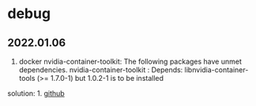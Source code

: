 # debug
## 2022.01.06
1. docker nvidia-container-toolkit: The following packages have unmet dependencies.
 nvidia-container-toolkit : Depends: libnvidia-container-tools (>= 1.7.0-1) but 1.0.2-1 is to be installed

solution: 1. [github](https://github.com/NVIDIA/nvidia-docker/issues/1355)
